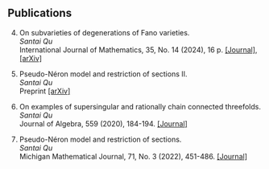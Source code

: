 ## Publications

4. On subvarieties of degenerations of Fano varieties.  
   *Santai Qu*  
   International Journal of Mathematics, 35, No. 14 (2024), 16 p. [[Journal]](https://www.worldscientific.com/doi/10.1142/S0129167X24500575), [[arXiv]](https://arxiv.org/abs/2109.11958)

3. Pseudo-Néron model and restriction of sections II.  
   *Santai Qu*  
   Preprint [[arXiv]](https://arxiv.org/abs/1909.07562)

2. On examples of supersingular and rationally chain connected threefolds.  
    *Santai Qu*  
    Journal of Algebra, 559 (2020), 184-194. [[Journal]](https://www.sciencedirect.com/science/article/pii/S0021869320302234?via%3Dihub)


1. Pseudo-Néron model and restriction of sections.  
   *Santai Qu*   
   Michigan Mathematical Journal, 71, No. 3 (2022), 451-486. [[Journal]](https://projecteuclid.org/journals/michigan-mathematical-journal/volume-71/issue-3/Pseudo-N%c3%a9ron-Model-and-Restriction-of-Sections/10.1307/mmj/20195764.short)
